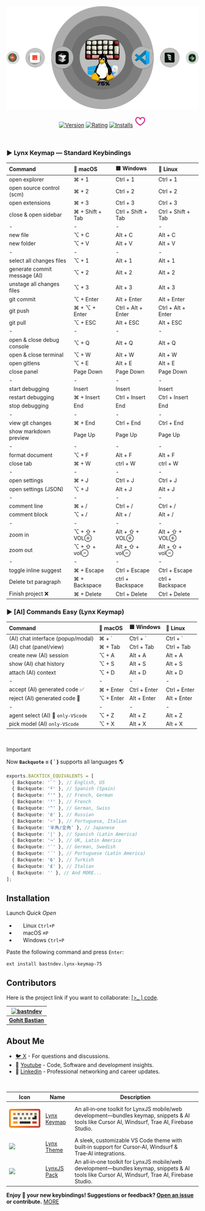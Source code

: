 [![Use Extension](https://raw.githubusercontent.com/bastndev/Lynx-Keymap-75/refs/heads/main/assets/images/ids.png)](https://github.com/bastndev/Lynx-Keymap-75?tab=readme-ov-file)

<p align="center">
    <a href="https://open-vsx.org/extension/bastndev/lynx-keymap-75"><img src="https://vsmarketplacebadges.dev/version-short/bastndev.lynx-keymap-75.jpg?style=for-the-badge&colorA=CCCCCC&colorB=EEEEEE&color=000000&label=VERSION" alt="Version"></a>
    <a href="https://open-vsx.org/extension/bastndev/lynx-keymap-75"><img src="https://vsmarketplacebadges.dev/rating-short/bastndev.lynx-keymap-75.jpg?style=for-the-badge&colorA=CCCCCC&colorB=EEEEEE&color=000000&label=Rating" alt="Rating"></a>
    <a href="https://open-vsx.org/extension/bastndev/lynx-keymap-75"><img src="https://vsmarketplacebadges.dev/installs-short/bastndev.lynx-keymap-75.jpg?style=for-the-badge&colorA=CCCCCC&colorB=EEEEEE&color=000000&label=Installs" alt="Installs"></a>
    <a href="https://github.com/sponsors/bastndev"><img src="https://raw.githubusercontent.com/bastndev/Lynx-Keymap-75/main/assets/images/sponsor.png" width="30px" alt="Sponsor Github"></a>
</p>

</br>

### ► Lynx Keymap — Standard Keybindings

| Command                      | 🍎 macOS        | 🟦 Windows         | 🐧 Linux           |
| :--------------------------- | :-------------- | :----------------- | :----------------- |
| open explorer                | ⌘ + 1           | Ctrl + 1           | Ctrl + 1           |
| open source control (scm)    | ⌘ + 2           | Ctrl + 2           | Ctrl + 2           |
| open extensions              | ⌘ + 3           | Ctrl + 3           | Ctrl + 3           |
| close & open sidebar         | ⌘ + Shift + Tab | Ctrl + Shift + Tab | Ctrl + Shift + Tab |
| -                            | -               | -                  | -                  |
| new file                     | ⌥ + C           | Alt + C            | Alt + C            |
| new folder                   | ⌥ + V           | Alt + V            | Alt + V            |
| -                            | -               | -                  | -                  |
| select all changes files     | ⌥ + 1           | Alt + 1            | Alt + 1            |
| generate commit message (AI) | ⌥ + 2           | Alt + 2            | Alt + 2            |
| unstage all changes files    | ⌥ + 3           | Alt + 3            | Alt + 3            |
| git commit                   | ⌥ + Enter       | Alt + Enter        | Alt + Enter        |
| git push                     | ⌘ + ⌥ + Enter   | Ctrl + Alt + Enter | Ctrl + Alt + Enter |
| git pull                     | ⌥ + ESC         | Alt + ESC          | Alt + ESC          |
| -                            | -               | -                  | -                  |
| open & close debug console   | ⌥ + Q           | Alt + Q            | Alt + Q            |
| open & close terminal        | ⌥ + W           | Alt + W            | Alt + W            |
| open gitlens                 | ⌥ + E           | Alt + E            | Alt + E            |
| close panel                  | Page Down       | Page Down          | Page Down          |
| -                            | -               | -                  | -                  |
| start debugging              | Insert          | Insert             | Insert             |
| restart debugging            | ⌘ + Insert      | Ctrl + Insert      | Ctrl + Insert      |
| stop debugging               | End             | End                | End                |
| -                            | -               | -                  | -                  |
| view git changes             | ⌘ + End         | Ctrl + End         | Ctrl + End         |
| show markdown preview        | Page Up         | Page Up            | Page Up            |
| -                            | -               | -                  | -                  |
| format document              | ⌥ + F           | Alt + F            | Alt + F            |
| close tab                    | ⌘ + W           | ctrl + W           | ctrl + W           |
| -                            | -               | -                  | -                  |
| open settings                | ⌘ + J           | Ctrl + J           | Ctrl + J           |
| open settings (JSON)         | ⌥ + J           | Alt + J            | Alt + J            |
| -                            | -               | -                  | -                  |
| comment line                 | ⌘ + /           | Ctrl + /           | Ctrl + /           |
| comment block                | ⌥ + /           | Alt + /            | Alt + /            |
| -                            | -               | -                  | -                  |
| zoom in                      | ⌥ + ⇧ + VOL⊕    | Alt + ⇧ + VOL⊕     | Alt + ⇧ + VOL⊕     |
| zoom out                     | ⌥ + ⇧ + vol⊖    | Alt + ⇧ + vol⊖     | Alt + ⇧ + vol⊖     |
| -                            | -               | -                  | -                  |
| toggle inline suggest        | ⌘ + Escape      | Ctrl + Escape      | Ctrl + Escape      |
| Delete txt paragraph         | ⌘ + Backspace   | ctrl + Backspace   | ctrl + Backspace   |
| Finish project ❌            | ⌘ + Delete      | Ctrl + Delete      | Ctrl + Delete      |

### ► [AI] Commands Easy (Lynx Keymap)

| Command                            | 🍎 macOS  | 🟦 Windows   | 🐧 Linux     |
| :--------------------------------- | :-------- | :----------- | :----------- |
| (AI) chat interface (popup/modal)  | ⌘ + `     | Ctrl + `     | Ctrl + `     |
| (AI) chat (panel/view)             | ⌘ + Tab   | Ctrl + Tab   | Ctrl + Tab   |
| create new (AI) session            | ⌥ + A     | Alt + A      | Alt + A      |
| show (AI) chat history             | ⌥ + S     | Alt + S      | Alt + S      |
| attach (AI) context                | ⌥ + D     | Alt + D      | Alt + D      |
| -                                  | -         | -            | -            |
| accept (AI) generated code ✅      | ⌘ + Enter | Ctrl + Enter | Ctrl + Enter |
| reject (AI) generated code 🚫      | ⌥ + Enter | Alt + Enter  | Alt + Enter  |
| -                                  | -         | -            | -            |
| agent select (AI) 🔁 `only-VScode` | ⌥ + Z     | Alt + Z      | Alt + Z      |
| pick model (AI) `only-VScode`      | ⌥ + X     | Alt + X      | Alt + X      |

</br>

> [!IMPORTANT]
>
> Now **`Backquote` = ( ` )** supports all languages 🌎
>
> ```ts
> exports.BACKTICK_EQUIVALENTS = [
>   { Backquote: '`' }, // English, US
>   { Backquote: 'º' }, // Spanish (Spain)
>   { Backquote: "'" }, // French, German
>   { Backquote: '²' }, // French
>   { Backquote: '^' }, // German, Swiss
>   { Backquote: 'ё' }, // Russian
>   { Backquote: '~' }, // Portuguese, Italian
>   { Backquote: '半角/全角' }, // Japanese
>   { Backquote: '|' }, // Spanish (Latin America)
>   { Backquote: '¬' }, // UK, Latin America
>   { Backquote: '¨' }, // German, Swedish
>   { Backquote: '´' }, // Portuguese (Latin America)
>   { Backquote: '₺' }, // Turkish
>   { Backquote: '₤' }, // Italian
>   { Backquote: '' }, // And MORE...
> ];
> ```

## Installation

Launch _Quick Open_

- <img src="https://www.kernel.org/theme/images/logos/favicon.png" width=16 height=16/> Linux `Ctrl+P`
- <img src="https://developer.apple.com/favicon.ico" width=16 height=16/> macOS `⌘P`
- <img src="https://www.microsoft.com/favicon.ico" width=16 height=16/> Windows `Ctrl+P`

Paste the following command and press `Enter`:

```
ext install bastndev.lynx-keymap-75
```

## Contributors

Here is the project link if you want to collaborate: [[>\_ ] code](https://github.com/bastndev/Lynx-Keymap-75).

| [![bastndev](https://github.com/bastndev.png?size=100)](https://www.bastndev.com/) |
| :--------------------------------------------------------------------------------: |
|                  **[Gohit Bastian](https://github.com/bastndev)**                  |

## About Me

- [🐦 X](https://twitter.com/bastndev) - For questions and discussions.
- 🔴 [Youtube](https://www.youtube.com/@bastndev?sub_confirmation=1) - Code, Software and development insights.
- 💼 [Linkedin](https://www.linkedin.com/in/bastndev) - Professional networking and career updates.

</br>

| Icon                                                                                                                                                                                                                              | Name                                                     | Description                                                                                                                                     |
| --------------------------------------------------------------------------------------------------------------------------------------------------------------------------------------------------------------------------------- | -------------------------------------------------------- | ----------------------------------------------------------------------------------------------------------------------------------------------- |
| [<img src="https://raw.githubusercontent.com/bastndev/Lynx-Keymap/refs/heads/main/assets/images/logo.png">](https://marketplace.visualstudio.com/items?itemName=bastndev.lynx-keymap)                                             | [Lynx Keymap](https://github.com/bastndev/Lynx-Keymap)   | An all‑in‑one toolkit for LynxJS mobile/web development—bundles keymap, snippets & AI tools like Cursor AI, Windsurf, Trae AI, Firebase Studio. |
| [<img src="https://bastndev.gallerycdn.vsassets.io/extensions/bastndev/lynx-theme/0.1.2/1744898058774/Microsoft.VisualStudio.Services.Icons.Default">](https://marketplace.visualstudio.com/items?itemName=bastndev.lynx-theme)   | [Lynx Theme](https://github.com/bastndev/Lynx-Theme)     | A sleek, customizable VS Code theme with built‑in support for Cursor‑AI, Windsurf & Trae‑AI integrations.                                       |
| [<img src="https://bastndev.gallerycdn.vsassets.io/extensions/bastndev/lynxjs-pack/0.1.8/1745206864969/Microsoft.VisualStudio.Services.Icons.Default">](https://marketplace.visualstudio.com/items?itemName=bastndev.lynxjs-pack) | [LynxJS Pack](https://github.com/bastndev/LynxJs-Packge) | An all‑in‑one toolkit for LynxJS mobile/web development—bundles keymap, snippets & AI tools like Cursor AI, Windsurf, Trae AI, Firebase Studio. |

**Enjoy 🎉 your new keybindings! Suggestions or feedback? [Open an issue](https://github.com/bastndev/Lynx-Keymap/issues) or contribute.**
[MORE](https://marketplace.visualstudio.com/publishers/bastndev)
